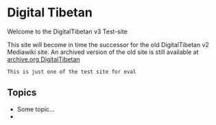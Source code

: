 # Digital Tibetan

Welcome to the DigitalTibetan v3 Test-site

This site will become in time the successor for the old DigitalTibetan v2 Mediawiki site.
An archived version of the old site is still available at [archive.org DigitalTibetan](https://web.archive.org/web/20210502044931/http://www.digitaltibetan.org/index.php/Digital_Tibetan)

```{note}
This is just one of the test site for eval
```

## Topics

* Some topic...
* 